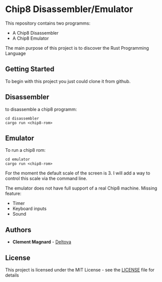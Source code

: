 # Chip8 Disassembler/Emulator 

This repository contains two programms:
- A Chip8 Disassembler
- A Chip8 Emulator

The main purpose of this project is to discover the Rust Programming Language

## Getting Started

To begin with this project you just could clone it from github.

## Disassembler

to disassemble a chip8 programm:
```
cd disassembler
cargo run <chip8-rom>
```

## Emulator
To run a chip8 rom:
```
cd emulator 
cargo run <chip8-rom>
```
For the moment the default scale of the screen is 3.
I will add a way to control this scale via the command line.

The emulator does not have full support of a real Chip8 machine.
Missing feature:
- Timer
- Keyboard inputs
- Sound

## Authors

* **Clement Magnard** - [Deltova](https://github.com/deltova)

## License

This project is licensed under the MIT License - see the [LICENSE](LICENSE) file for details
